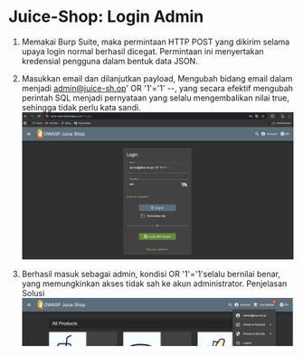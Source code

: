 # Juice-Shop: Login Admin

1. Memakai Burp Suite, maka permintaan HTTP POST yang dikirim selama upaya login normal berhasil dicegat. Permintaan ini menyertakan kredensial pengguna dalam bentuk data JSON.

2. Masukkan email dan dilanjutkan payload, Mengubah bidang email dalam menjadi admin@juice-sh.op' OR '1'='1' --, yang secara efektif mengubah perintah SQL menjadi pernyataan yang selalu mengembalikan nilai true, sehingga tidak perlu kata sandi.
   ![Soal 1](../img/soal1pt1.png)

3. Berhasil masuk sebagai admin, kondisi OR '1'='1'selalu bernilai benar, yang memungkinkan akses tidak sah ke akun administrator.
   Penjelasan Solusi
   ![Soal 1](../img/soal1pt2.png)

